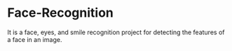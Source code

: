 # Face-Recognition
It is a face, eyes, and smile recognition project for detecting the features of a face in an image. 
